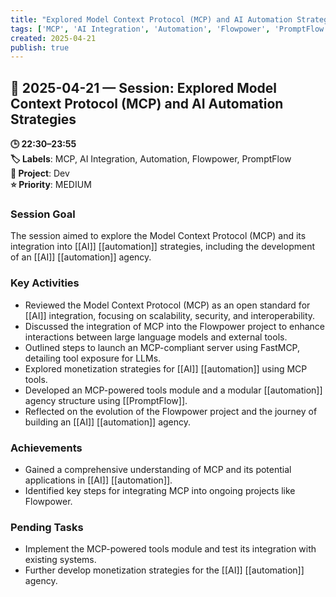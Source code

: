 ```yaml
---
title: "Explored Model Context Protocol (MCP) and AI Automation Strategies"
tags: ['MCP', 'AI Integration', 'Automation', 'Flowpower', 'PromptFlow']
created: 2025-04-21
publish: true
---
```


## 📅 2025-04-21 — Session: Explored Model Context Protocol (MCP) and AI Automation Strategies

**🕒 22:30–23:55**  
**🏷️ Labels**: MCP, AI Integration, Automation, Flowpower, PromptFlow  
**📂 Project**: Dev  
**⭐ Priority**: MEDIUM  


### Session Goal
The session aimed to explore the Model Context Protocol (MCP) and its integration into [[AI]] [[automation]] strategies, including the development of an [[AI]] [[automation]] agency.

### Key Activities
- Reviewed the Model Context Protocol (MCP) as an open standard for [[AI]] integration, focusing on scalability, security, and interoperability.
- Discussed the integration of MCP into the Flowpower project to enhance interactions between large language models and external tools.
- Outlined steps to launch an MCP-compliant server using FastMCP, detailing tool exposure for LLMs.
- Explored monetization strategies for [[AI]] [[automation]] using MCP tools.
- Developed an MCP-powered tools module and a modular [[automation]] agency structure using [[PromptFlow]].
- Reflected on the evolution of the Flowpower project and the journey of building an [[AI]] [[automation]] agency.

### Achievements
- Gained a comprehensive understanding of MCP and its potential applications in [[AI]] [[automation]].
- Identified key steps for integrating MCP into ongoing projects like Flowpower.

### Pending Tasks
- Implement the MCP-powered tools module and test its integration with existing systems.
- Further develop monetization strategies for the [[AI]] [[automation]] agency.

